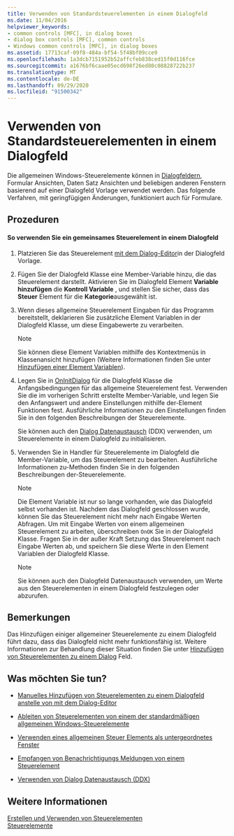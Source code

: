 ```yaml
---
title: Verwenden von Standardsteuerelementen in einem Dialogfeld
ms.date: 11/04/2016
helpviewer_keywords:
- common controls [MFC], in dialog boxes
- dialog box controls [MFC], common controls
- Windows common controls [MFC], in dialog boxes
ms.assetid: 17713caf-09f8-484a-bf54-5f48bf09cce9
ms.openlocfilehash: 1a3dcb7151952b52affcfeb838ced15f0d116fce
ms.sourcegitcommit: a1676bf6caae05ecd698f26ed80c08828722b237
ms.translationtype: MT
ms.contentlocale: de-DE
ms.lasthandoff: 09/29/2020
ms.locfileid: "91500342"
---
```

# <a name="using-common-controls-in-a-dialog-box"></a>Verwenden von Standardsteuerelementen in einem Dialogfeld

Die allgemeinen Windows-Steuerelemente können in [Dialogfeldern](../mfc/dialog-boxes.md), Formular Ansichten, Daten Satz Ansichten und beliebigen anderen Fenstern basierend auf einer Dialogfeld Vorlage verwendet werden. Das folgende Verfahren, mit geringfügigen Änderungen, funktioniert auch für Formulare.

## <a name="procedures"></a>Prozeduren

#### <a name="to-use-a-common-control-in-a-dialog-box"></a>So verwenden Sie ein gemeinsames Steuerelement in einem Dialogfeld

1. Platzieren Sie das Steuerelement [mit dem Dialog-Editor](../mfc/using-the-dialog-editor-to-add-controls.md)in der Dialogfeld Vorlage.

1. Fügen Sie der Dialogfeld Klasse eine Member-Variable hinzu, die das Steuerelement darstellt. Aktivieren Sie im Dialogfeld Element **Variable hinzufügen** die **Kontroll Variable** , und stellen Sie sicher, dass das **Steuer** Element für die **Kategorie**ausgewählt ist.

1. Wenn dieses allgemeine Steuerelement Eingaben für das Programm bereitstellt, deklarieren Sie zusätzliche Element Variablen in der Dialogfeld Klasse, um diese Eingabewerte zu verarbeiten.

    > [!NOTE]
    >  Sie können diese Element Variablen mithilfe des Kontextmenüs in Klassenansicht hinzufügen (Weitere Informationen finden Sie unter [Hinzufügen einer Element Variablen](../ide/adding-a-member-variable-visual-cpp.md)).

1. Legen Sie in [OnInitDialog](../mfc/reference/cdialog-class.md#oninitdialog) für die Dialogfeld Klasse die Anfangsbedingungen für das allgemeine Steuerelement fest. Verwenden Sie die im vorherigen Schritt erstellte Member-Variable, und legen Sie den Anfangswert und andere Einstellungen mithilfe der-Element Funktionen fest. Ausführliche Informationen zu den Einstellungen finden Sie in den folgenden Beschreibungen der Steuerelemente.

   Sie können auch den [Dialog Datenaustausch](../mfc/dialog-data-exchange-and-validation.md) (DDX) verwenden, um Steuerelemente in einem Dialogfeld zu initialisieren.

1. Verwenden Sie in Handler für Steuerelemente im Dialogfeld die Member-Variable, um das Steuerelement zu bearbeiten. Ausführliche Informationen zu-Methoden finden Sie in den folgenden Beschreibungen der-Steuerelemente.

    > [!NOTE]
    >  Die Element Variable ist nur so lange vorhanden, wie das Dialogfeld selbst vorhanden ist. Nachdem das Dialogfeld geschlossen wurde, können Sie das Steuerelement nicht mehr nach Eingabe Werten Abfragen. Um mit Eingabe Werten von einem allgemeinen Steuerelement zu arbeiten, überschreiben `OnOK` Sie in der Dialogfeld Klasse. Fragen Sie in der außer Kraft Setzung das Steuerelement nach Eingabe Werten ab, und speichern Sie diese Werte in den Element Variablen der Dialogfeld Klasse.

    > [!NOTE]
    >  Sie können auch den Dialogfeld Datenaustausch verwenden, um Werte aus den Steuerelementen in einem Dialogfeld festzulegen oder abzurufen.

## <a name="remarks"></a>Bemerkungen

Das Hinzufügen einiger allgemeiner Steuerelemente zu einem Dialogfeld führt dazu, dass das Dialogfeld nicht mehr funktionsfähig ist. Weitere Informationen zur Behandlung dieser Situation finden Sie unter [Hinzufügen von Steuerelementen zu einem Dialog](../windows/adding-editing-or-deleting-controls.md) Feld.

## <a name="what-do-you-want-to-do"></a>Was möchten Sie tun?

- [Manuelles Hinzufügen von Steuerelementen zu einem Dialogfeld anstelle von mit dem Dialog-Editor](../mfc/adding-controls-by-hand.md)

- [Ableiten von Steuerelementen von einem der standardmäßigen allgemeinen Windows-Steuerelemente](../mfc/deriving-controls-from-a-standard-control.md)

- [Verwenden eines allgemeinen Steuer Elements als untergeordnetes Fenster](../mfc/using-a-common-control-as-a-child-window.md)

- [Empfangen von Benachrichtigungs Meldungen von einem Steuerelement](../mfc/receiving-notification-from-common-controls.md)

- [Verwenden von Dialog Datenaustausch (DDX)](../mfc/dialog-data-exchange-and-validation.md)

## <a name="see-also"></a>Weitere Informationen

[Erstellen und Verwenden von Steuerelementen](../mfc/making-and-using-controls.md)<br/>
[Steuerelemente](../mfc/controls-mfc.md)
